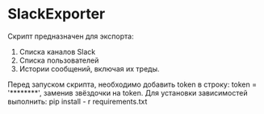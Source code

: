 # SlackExporter

Скрипт предназначен для экспорта:
1.	Списка каналов Slack
2.	Списка пользователей
3.	Истории сообщений, включая их треды.

Перед запуском скрипта, необходимо добавить token в строку: token = '********', заменив звёздочки на token.
Для установки зависимостей выполнить: pip install - r requirements.txt
